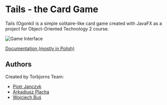 # Tails - the Card Game
Tails (Ogonki) is a simple solitaire-like card game created with JavaFX as a project for Object-Oriented Technology 2 course.

![Game Interface](https://i.imgur.com/8e8q2On.png)

[Documentation (mostly in Polish)](https://docs.google.com/document/d/1D-FARpPrY-VPGJqoZa_g_1YV_-4HDaXZ2messrvb4nQ)

## Authors
Created by Torbjorns Team:
* [Piotr Janczyk](https://github.com/pjanczyk)
* [Arkadiusz Placha](https://github.com/arkowski24)
* [Wojciech Buś](https://github.com/busiu)
